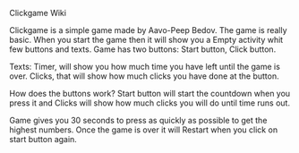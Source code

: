 Clickgame Wiki



Clickgame is a simple game made by Aavo-Peep Bedov.
The game is really basic.
When you start the game then it will show you a Empty activity whit few buttons and texts.
Game has two buttons:
Start button,
Click button.

Texts:
Timer, will show you how much time you have left until the game is over.
Clicks, that will show how much clicks you have done at the button.

How does the buttons work?
Start button will start the countdown when you press it and Clicks will show how much clicks you will do until time runs out.

Game gives you 30 seconds to press as quickly as possible to get the highest numbers.
Once the game is over it will Restart when you click on start button again.

